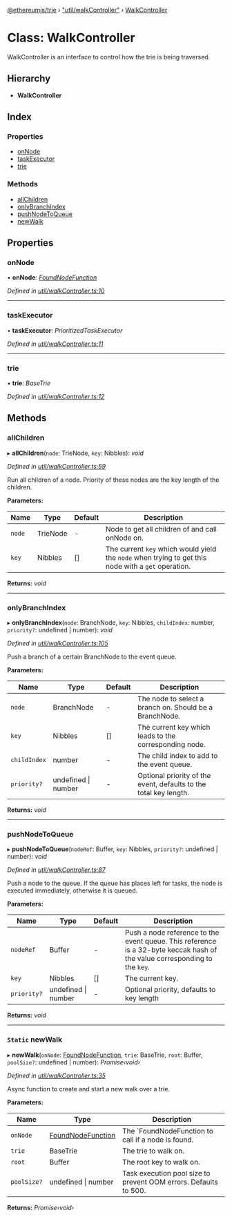 [@ethereumjs/trie](../README.md) › ["util/walkController"](../modules/_util_walkcontroller_.md) › [WalkController](_util_walkcontroller_.walkcontroller.md)

# Class: WalkController

WalkController is an interface to control how the trie is being traversed.

## Hierarchy

* **WalkController**

## Index

### Properties

* [onNode](_util_walkcontroller_.walkcontroller.md#onnode)
* [taskExecutor](_util_walkcontroller_.walkcontroller.md#taskexecutor)
* [trie](_util_walkcontroller_.walkcontroller.md#trie)

### Methods

* [allChildren](_util_walkcontroller_.walkcontroller.md#allchildren)
* [onlyBranchIndex](_util_walkcontroller_.walkcontroller.md#onlybranchindex)
* [pushNodeToQueue](_util_walkcontroller_.walkcontroller.md#pushnodetoqueue)
* [newWalk](_util_walkcontroller_.walkcontroller.md#static-newwalk)

## Properties

###  onNode

• **onNode**: *[FoundNodeFunction](../modules/_basetrie_.md#foundnodefunction)*

*Defined in [util/walkController.ts:10](https://github.com/ethereumjs/ethereumjs-vm/blob/master/packages/trie/src/util/walkController.ts#L10)*

___

###  taskExecutor

• **taskExecutor**: *PrioritizedTaskExecutor*

*Defined in [util/walkController.ts:11](https://github.com/ethereumjs/ethereumjs-vm/blob/master/packages/trie/src/util/walkController.ts#L11)*

___

###  trie

• **trie**: *BaseTrie*

*Defined in [util/walkController.ts:12](https://github.com/ethereumjs/ethereumjs-vm/blob/master/packages/trie/src/util/walkController.ts#L12)*

## Methods

###  allChildren

▸ **allChildren**(`node`: TrieNode, `key`: Nibbles): *void*

*Defined in [util/walkController.ts:59](https://github.com/ethereumjs/ethereumjs-vm/blob/master/packages/trie/src/util/walkController.ts#L59)*

Run all children of a node. Priority of these nodes are the key length of the children.

**Parameters:**

Name | Type | Default | Description |
------ | ------ | ------ | ------ |
`node` | TrieNode | - | Node to get all children of and call onNode on. |
`key` | Nibbles | [] | The current `key` which would yield the `node` when trying to get this node with a `get` operation.  |

**Returns:** *void*

___

###  onlyBranchIndex

▸ **onlyBranchIndex**(`node`: BranchNode, `key`: Nibbles, `childIndex`: number, `priority?`: undefined | number): *void*

*Defined in [util/walkController.ts:105](https://github.com/ethereumjs/ethereumjs-vm/blob/master/packages/trie/src/util/walkController.ts#L105)*

Push a branch of a certain BranchNode to the event queue.

**Parameters:**

Name | Type | Default | Description |
------ | ------ | ------ | ------ |
`node` | BranchNode | - | The node to select a branch on. Should be a BranchNode. |
`key` | Nibbles | [] | The current key which leads to the corresponding node. |
`childIndex` | number | - | The child index to add to the event queue. |
`priority?` | undefined &#124; number | - | Optional priority of the event, defaults to the total key length.  |

**Returns:** *void*

___

###  pushNodeToQueue

▸ **pushNodeToQueue**(`nodeRef`: Buffer, `key`: Nibbles, `priority?`: undefined | number): *void*

*Defined in [util/walkController.ts:87](https://github.com/ethereumjs/ethereumjs-vm/blob/master/packages/trie/src/util/walkController.ts#L87)*

Push a node to the queue. If the queue has places left for tasks, the node is executed immediately, otherwise it is queued.

**Parameters:**

Name | Type | Default | Description |
------ | ------ | ------ | ------ |
`nodeRef` | Buffer | - | Push a node reference to the event queue. This reference is a 32-byte keccak hash of the value corresponding to the `key`. |
`key` | Nibbles | [] | The current key. |
`priority?` | undefined &#124; number | - | Optional priority, defaults to key length  |

**Returns:** *void*

___

### `Static` newWalk

▸ **newWalk**(`onNode`: [FoundNodeFunction](../modules/_basetrie_.md#foundnodefunction), `trie`: BaseTrie, `root`: Buffer, `poolSize?`: undefined | number): *Promise‹void›*

*Defined in [util/walkController.ts:35](https://github.com/ethereumjs/ethereumjs-vm/blob/master/packages/trie/src/util/walkController.ts#L35)*

Async function to create and start a new walk over a trie.

**Parameters:**

Name | Type | Description |
------ | ------ | ------ |
`onNode` | [FoundNodeFunction](../modules/_basetrie_.md#foundnodefunction) | The `FoundNodeFunction to call if a node is found. |
`trie` | BaseTrie | The trie to walk on. |
`root` | Buffer | The root key to walk on. |
`poolSize?` | undefined &#124; number | Task execution pool size to prevent OOM errors. Defaults to 500.  |

**Returns:** *Promise‹void›*
